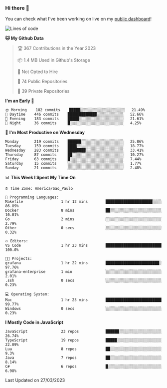 ### Hi there 👋

<!--
**guicaulada/guicaulada** is a ✨ _special_ ✨ repository because its `README.md` (this file) appears on your GitHub profile.

Here are some ideas to get you started:

- 🔭 I’m currently working on ...
- 🌱 I’m currently learning ...
- 👯 I’m looking to collaborate on ...
- 🤔 I’m looking for help with ...
- 💬 Ask me about ...
- 📫 How to reach me: ...
- 😄 Pronouns: ...
- ⚡ Fun fact: ...
-->

You can check what I've been working on live on my [public dashboard](https://guicaulada.grafana.net/public-dashboards/7b7f644500ec4e6cb5d7a4e7b5ed0dab)!

<!--START_SECTION:waka-->
![Lines of code](https://img.shields.io/badge/From%20Hello%20World%20I%27ve%20Written-10.4%20million%20lines%20of%20code-blue)

**🐱 My Github Data** 

> 🏆 367 Contributions in the Year 2023
 > 
> 📦 1.4 MB Used in Github's Storage 
 > 
> 🚫 Not Opted to Hire
 > 
> 📜 74 Public Repositories 
 > 
> 🔑 39 Private Repositories  
 > 
**I'm an Early 🐤** 

```text
🌞 Morning    182 commits    █████░░░░░░░░░░░░░░░░░░░░   21.49% 
🌆 Daytime    446 commits    █████████████░░░░░░░░░░░░   52.66% 
🌃 Evening    183 commits    █████░░░░░░░░░░░░░░░░░░░░   21.61% 
🌙 Night      36 commits     █░░░░░░░░░░░░░░░░░░░░░░░░   4.25%

```
📅 **I'm Most Productive on Wednesday** 

```text
Monday       219 commits    ██████░░░░░░░░░░░░░░░░░░░   25.86% 
Tuesday      159 commits    ████░░░░░░░░░░░░░░░░░░░░░   18.77% 
Wednesday    283 commits    ████████░░░░░░░░░░░░░░░░░   33.41% 
Thursday     87 commits     ██░░░░░░░░░░░░░░░░░░░░░░░   10.27% 
Friday       63 commits     █░░░░░░░░░░░░░░░░░░░░░░░░   7.44% 
Saturday     15 commits     ░░░░░░░░░░░░░░░░░░░░░░░░░   1.77% 
Sunday       21 commits     ░░░░░░░░░░░░░░░░░░░░░░░░░   2.48%

```


📊 **This Week I Spent My Time On** 

```text
⌚︎ Time Zone: America/Sao_Paulo

💬 Programming Languages: 
Makefile                 1 hr 12 mins        █████████████████████░░░░   86.89% 
Docker                   8 mins              ██░░░░░░░░░░░░░░░░░░░░░░░   10.01% 
Go                       2 mins              ░░░░░░░░░░░░░░░░░░░░░░░░░   2.79% 
Other                    0 secs              ░░░░░░░░░░░░░░░░░░░░░░░░░   0.32%

🔥 Editors: 
VS Code                  1 hr 23 mins        █████████████████████████   100.0%

🐱‍💻 Projects: 
grafana                  1 hr 22 mins        ████████████████████████░   97.76% 
grafana-enterprise       1 min               ░░░░░░░░░░░░░░░░░░░░░░░░░   2.01% 
.ssh                     0 secs              ░░░░░░░░░░░░░░░░░░░░░░░░░   0.23%

💻 Operating System: 
Mac                      1 hr 23 mins        █████████████████████████   99.77% 
Windows                  0 secs              ░░░░░░░░░░░░░░░░░░░░░░░░░   0.23%

```

**I Mostly Code in JavaScript** 

```text
JavaScript               23 repos            ██████░░░░░░░░░░░░░░░░░░░   26.74% 
TypeScript               19 repos            █████░░░░░░░░░░░░░░░░░░░░   22.09% 
Lua                      8 repos             ██░░░░░░░░░░░░░░░░░░░░░░░   9.3% 
Java                     7 repos             ██░░░░░░░░░░░░░░░░░░░░░░░   8.14% 
C#                       6 repos             █░░░░░░░░░░░░░░░░░░░░░░░░   6.98%

```



 Last Updated on 27/03/2023
<!--END_SECTION:waka-->
